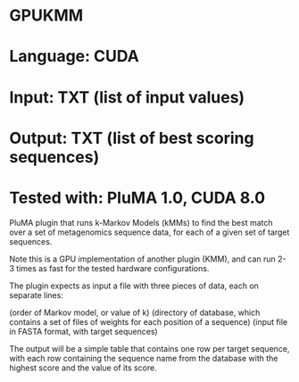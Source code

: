 # GPUKMM
# Language: CUDA
# Input: TXT (list of input values)
# Output: TXT (list of best scoring sequences)
# Tested with: PluMA 1.0, CUDA 8.0

PluMA plugin that runs k-Markov Models (kMMs) to find the best match over
a set of metagenomics sequence data, for each of a given set of target sequences.

Note this is a GPU implementation of another plugin (KMM), and can run 2-3 times as
fast for the tested hardware configurations.

The plugin expects as input a file with three pieces of data, each on separate lines:

(order of Markov model, or value of k)
(directory of database, which contains a set of files of weights for each position of a sequence)
(input file in FASTA format, with target sequences)

The output will be a simple table that contains one row per target sequence,
with each row containing the sequence name from the database with the highest score
and the value of its score.


